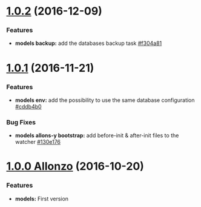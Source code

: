 <a name="1.0.2"></a>
# [1.0.2](https://github.com/CodeCorico/allons-y-models/compare/1.0.1...1.0.2) (2016-12-09)

### Features
* **models backup:** add the databases backup task [#f304a81](https://github.com/CodeCorico/allons-y-models/commit/f304a81)

<a name="1.0.1"></a>
# [1.0.1](https://github.com/CodeCorico/allons-y-models/compare/1.0.0...1.0.1) (2016-11-21)

### Features
* **models env:** add the possibility to use the same database configuration [#cddb4b0](https://github.com/CodeCorico/allons-y-models/commit/cddb4b0)

### Bug Fixes
* **models allons-y bootstrap:** add before-init & after-init files to the watcher [#130e176](https://github.com/CodeCorico/allons-y-models/commit/130e176)

<a name="1.0.0"></a>
# [1.0.0 Allonzo](https://github.com/CodeCorico/allons-y-models/releases/tag/1.0.0) (2016-10-20)

### Features
* **models:** First version
